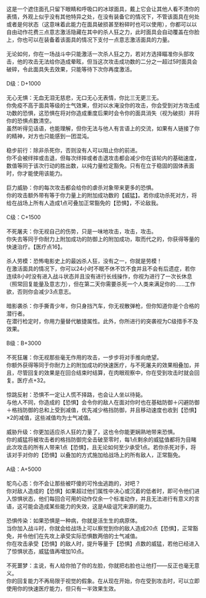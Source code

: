 <title>杰森的冰球面具</title>
<meta name="GENERATOR" content="WinCHM">
<meta http-equiv="Content-Type" content="text/html; charset=gb2312">
<br>这是一个遮住面孔只留下眼睛和呼吸口的冰球面具，戴上它会让其他人看不清你的表情，外观上似乎没有其他特异之处，在没有装备它的情况下，不管该面具在何处或者是何状态（这意味着此能力在面具破损甚至粉碎时也可以使用），你都可以以自由动作花费三点意志激活隐藏在其中的杀人狂之力，此时面具会自动覆盖在你脸上，你也可以在装备着该面具的情况下支付一点意志激活面具的力量。
<br>
<br>无论如何，你在一场战斗中只能激活一次杀人狂之力，若对方选择瞄准你头部攻击，他的攻击无法给你造成晕眩，但当这次攻击成功数的二分之一超过5时面具会破碎，令此面具失去效果，只能等待下次你再度激活。
<br>
<br>D级：D+1000
<br>
<br>无心无惧：无血无泪无慈悲，无口无心无表情，你比三无更三无。
<br>你免疫不高于面具等级的士气效果，但对以水淹没你的攻击，你会受到对方攻击成功数的恐惧，这恐惧在将对你造成重度后果时会令你的面具消失（视为破损）并将你的恐惧点数清空。
<br>虽然听得见话语，也能理解，但你无法与他人有言语上的交流，如果有人链接了你的精神，对方也只能感到一团混沌。
<br>
<br>稳步前行：除非杀死你，否则没有人可以阻止你的前进。
<br>你不会被绊摔或击退，但每次绊摔或者击退攻击都会减少你在该轮内的基础速度，数值等同于该次行动的胜出数，以纯力量检定豁免。只有在立于稳固的固体表面时，你才能使用该能力。
<br>
<br>巨力威胁：你的每次攻击都会给你的虐杀对象带来更多的恐惧。
<br>你的攻击额外带有等于你力量上的附加成功数的【威猛】。若你成功杀死对方，将给在战场上所有人造成1点可叠加正常豁免的【恐惧】，不论敌我。
<br>
<br>C级：C+1500
<br>
<br>不死屠夫：你无视自己的伤势，只是一味地攻击，攻击，攻击。
<br>你失去等同于你耐力上附加成功的防御上的附加成功，取而代之的，你获得等量的快速治疗。【医疗点16】。
<br>
<br>杀人劳模：恐怖电影史上的最凶杀人狂，没有之一，你就是劳模！
<br>在激活面具的情况下，你可以24小时不眠不休不饮不食并且不会有后遗症，若你连续8小时没有进入战斗状态并且没有进行长线操作，你视为进行了一次长休息（照常回复能量及意志力），但在第二天你需要杀死一个人类来满足你的……工作欲，否则你会减少3点意志。
<br>
<br>暗影袭杀：你手撕青少年，你只身挡汽车，你无视散弹枪，但你知道你是个合格的潜行者。
<br>在潜行检定时，你用力量替代敏捷属性。此外，你所进行的突袭视为C级措手不及效果。
<br>
<br>B级：B+3000
<br>
<br>不死狂屠：你无视那些毫无作用的攻击，一步步将对手推向绝望。
<br>你额外获得等同于你耐力上的附加成功的快速医疗，与不死屠夫的效果相叠加，并且，尽管回复的效果是在回合结束时结算，在肉眼观察中，你在受到攻击时就会回复。医疗点+32。
<br>
<br>惊跳反射：恐惧不一定让人慌不择路，也会让人坐以待毙。
<br>与他人不同，你造成的【恐惧】会令你的敌人在面对你时也在基础防御＋闪避防御＋格挡防御的总和上受到减值，优先减少格挡防御，并且移动速度也收到【恐惧】×2的减值，这些减值均为士气减值。
<br>
<br>威胁升级：你更加适应杀人狂的力量了，这也令你能更娴熟地带来恐惧。
<br>你的威猛将被攻击者的格挡防御完全击破至零时，每1点剩余的威猛值都将为目睹此次攻击的所有人带来1点【恐惧】，且无论如何至少承受1点。若你杀死对手，将该对手对你的【恐惧】以叠加的方式施加给战场上的所有敌人，正常豁免。
<br>
<br>A级：A+5000
<br>
<br>鸵鸟心态：你不会让那些被吓傻的可怜虫逃跑的，对吧？
<br>你对敌人造成的【恐惧】如果超过他们属性中决心或沉着的低者时，即可令他们进入惊惧状态，他们每回合可用的动作仅余一个标准动作，并且无法进行有意义的言语，这可能会造成某些能力的失效，这是A级诅咒来源的能力。
<br>
<br>恐惧传染：如果恐惧是一种病，你就是活生生的病原体。
<br>当你加入战斗时，你就会给战场上可以察觉到你的敌人造成20点【恐惧】，正常豁免，并令他们在先攻上承受实际恐惧数两倍的士气减值。
<br>你在攻击承受【恐惧】的敌人时，提升等量于【恐惧】点数的威猛，若他已经进入了惊惧状态，威猛值再增加10点。
<br>
<br>不死噩梦：主说，有人给你拍了你的左脸，你就把右脸也让他打——反正也毫无意义。
<br>你的回复能力不再局限于视觉的假象。在从现在开始，你在受到攻击时，可以立即使用你的快速医疗能力，但只有一半效果生效。
<br>